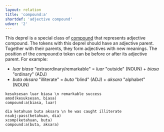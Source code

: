 ```yaml
---
layout: relation
title: 'compound:a'
shortdef: 'adjective compound'
udver: '2'
---
```


This deprel is a special class of [compound]() that represents adjective compound.
The tokens with this deprel should have an adjective parent. Together with their parents, they form adjectives with new meanings. The position of the _compound:a_ token can be before or after its adjective parent. For example:
* _luar biasa_ "extraordinary/remarkable" = _luar_ "outside" (NOUN) + _biasa_ "ordinary" (ADJ) 
* _buta aksara_ "illiterate" = _buta_ "blind" (ADJ) + _aksara_ "alphabet" (NOUN)

~~~ sdparse
kesuksesan luar biasa \n remarkable success
amod(kesuksesan, biasa)
compound:a(biasa, luar)
~~~

~~~ sdparse
dia ketahuan buta aksara \n he was caught illiterate 
nsubj:pass(ketahuan, dia)
xcomp(ketahuan, buta)
compound:a(buta, aksara)
~~~
